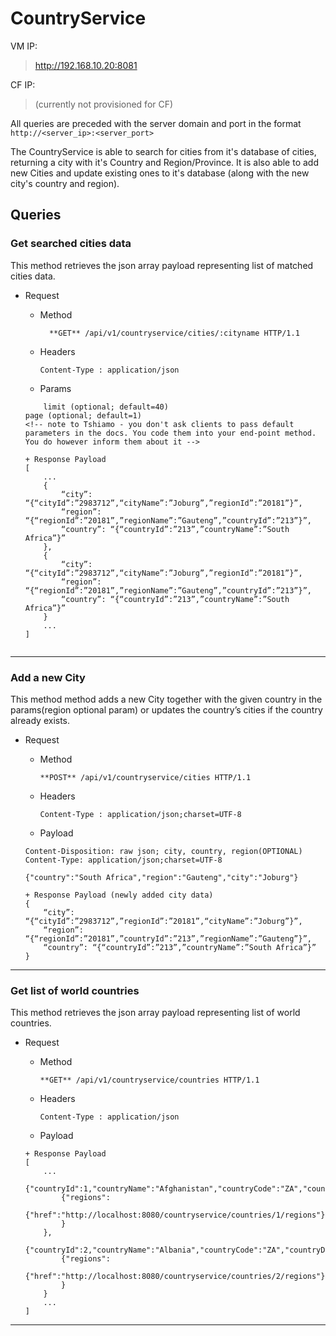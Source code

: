# CountryService

VM IP:
>http://192.168.10.20:8081

CF IP:
> (currently not provisioned for CF)

All queries are preceded with the server domain and port in the format
``http://<server_ip>:<server_port>``

The CountryService is able to search for cities from it's database of cities, returning a city with it's Country and Region/Province. It is also able to add new Cities and update existing ones to it's  database (along with the new city's country and region). 

## Queries

### Get searched cities data
This method retrieves the json array payload representing list of matched cities data.
+ Request
    + Method
      ```
        **GET** /api/v1/countryservice/cities/:cityname HTTP/1.1
      ```
    + Headers
      ```
      Content-Type : application/json
      ```
      
    + Params
    ```
        limit (optional; default=40) 
	page (optional; default=1)
	<!-- note to Tshiamo - you don't ask clients to pass default parameters in the docs. You code them into your end-point method. You do however inform them about it -->
    ```
    
    ```
    + Response Payload
    [
        ...
        {
            “city”: “{“cityId”:”2983712”,“cityName”:”Joburg”,”regionId”:”20181”}”,
            “region”: “{“regionId”:”20181”,”regionName”:”Gauteng”,”countryId”:”213”}”,
            “country”: “{“countryId”:”213”,”countryName”:”South Africa”}”
        },
        {
            “city”: “{“cityId”:”2983712”,“cityName”:”Joburg”,”regionId”:”20181”}”,
            “region”: “{“regionId”:”20181”,”regionName”:”Gauteng”,”countryId”:”213”}”,
            “country”: “{“countryId”:”213”,”countryName”:”South Africa”}”
        }
        ...
    ]
    

------------------------------------------------------------------------------


### Add a new City
This method method adds a new City together with the given country in the params(region optional param) or updates the country’s cities if the country already exists.

+ Request
    + Method
      ```
      **POST** /api/v1/countryservice/cities HTTP/1.1
      ```
    + Headers
      ```
      Content-Type : application/json;charset=UTF-8
      ```
    + Payload
    
    ```
    Content-Disposition: raw json; city, country, region(OPTIONAL)
    Content-Type: application/json;charset=UTF-8
    
    {"country":"South Africa","region":"Gauteng","city":"Joburg"}
    ```

    ```
    + Response Payload (newly added city data)
    {
        “city”: “{“cityId”:”2983712”,”regionId”:”20181”,“cityName”:”Joburg”}”,
        “region”: “{“regionId”:”20181”,”countryId”:”213”,”regionName”:”Gauteng”}”,
        “country”: “{“countryId”:”213”,”countryName”:”South Africa”}”
    }
    ```

------------------------------------------------------------------------------


### Get list of world countries
This method retrieves the json array payload representing list of world countries.
+ Request
    + Method
      ```
      **GET** /api/v1/countryservice/countries HTTP/1.1
      ```
    + Headers
      ```
      Content-Type : application/json
      ```
    + Payload
    
    ```
    + Response Payload
    [
        ...
        {"countryId":1,"countryName":"Afghanistan","countryCode":"ZA","countryDialCode":"+27","_links":
            {"regions":
                {"href":"http://localhost:8080/countryservice/countries/1/regions"}
            }
        },
        {"countryId":2,"countryName":"Albania","countryCode":"ZA","countryDialCode":"+27","_links":
            {"regions":
                {"href":"http://localhost:8080/countryservice/countries/2/regions"}
            }
        }
        ...
    ]
    ```

------------------------------------------------------------------------------
